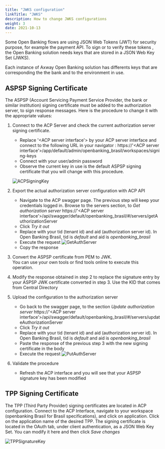 ```yaml
---
title: "JWKS configuration"
linkTitle: "JWKS"
description: How to change JWKS configurations 
weight: 3
date: 2021-10-13
---
```


Some Open Banking flows are using JSON Web Tokens (JWT) for security purpose, for example the payment API.
To sign or to verify these tokens , the Open Banking solution needs keys that are stored in a JSON Web Key Set (JWKS).

Each instance of Axway Open Banking solution has differents keys that are corresponding the the bank and to the environment in use.

##  ASPSP Signing Certificate

The ASPSP (Account Servicing Payment Service Provider, the bank or similar institution) signing certificate must be added to the authorization server, to sign response messages.
Here is the procedure to change it with the appropriate values:

1. Connect to the ACP Server and check the current authorization server signing certificate.

   * Replace '<ACP server interface'> by your ACP server interface and connect to the following URL in your navigator :
      https://'<ACP server interface'>/app/default/admin/openbanking_brasil/workspaces/signing-keys
   * Connect with your user/admin password
   * Observe the current key in use is the default ASPSP signing certificate that you will change with this procedure.
  
    ![ACPSigningKey](/Images/ACPSigningKey.PNG)
   
2. Export the actual authorization server configuration with ACP API
   * Navigate to the ACP swagger page. The previous step will keep your credentials logged in.
   Browse to the servers section, to *Get authorization server*
   https://'<ACP server interface'>/api/swagger/default/openbanking_brasil/#/servers/getAuthorizationServer
   * Click *Try it out*
   * Replace with your tid (tenant id) and aid (authorization server id). In Open Banking Brasil, tid is *default* and aid is *openbanking_brasil*
   * Execute the request
  ![GetAuthServer](/Images/GetAuthServer.PNG)
   * Copy the response
3. Convert the ASPSP certificate from PEM to JWK.  
   You can use your own tools or find tools online to execute this operation.
  
4. Modify the response obtained in step 2 to replace the signature entry by your ASPSP JWK certificate converted in step 3.
  Use the KID that comes from Central Directory

5. Upload the configuration to the authorization server
   * Go back to the swagger page, to the section *Update authorization server*
      https://'<ACP server interface'>/api/swagger/default/openbanking_brasil/#/servers/updateAuthorizationServer
   * Click *Try it out*
   * Replace with your tid (tenant id) and aid (authorization server id). In Open Banking Brasil, tid is *default* and aid is *openbanking_brasil*
   * Paste the response of the previous step 3 with the new signing certificate in the body 
   * Execute the request 
   ![PutAuthServer](/Images/PutAuthServer.PNG)
  
6. Validate the procedure
   * Refresh the ACP interface and you will see that your ASPSP signature key has been modified

   

##  TPP Signing Certificate
  
The TPP (Third Party Provider) signing certificates are located in ACP configuration.
Connect to the ACP Interface, navigate to your workspace (openbanking Brasil for Brasil specifications), and click on application. Click on the application name of the desired TPP.
The signing certificate is located in the OAuth tab, under client authentication, as a JSON Web Key Set. You can modify it here and then click *Save changes*
  
  
![TPPSignatureKey](/Images/TPPSignatureKey.PNG)

